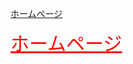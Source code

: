 [ホームページ](https://foryzen.github.io/main/)

<a href="https://foryzen.github.io/main/" style="color:red;font-size:30px;">ホームページ</a>
